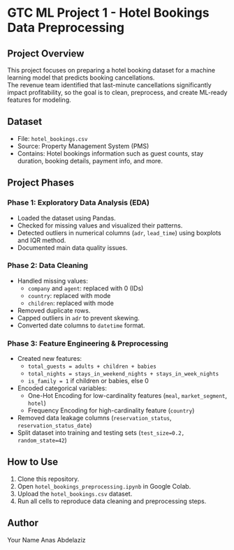 # GTC ML Project 1 - Hotel Bookings Data Preprocessing

## Project Overview
This project focuses on preparing a hotel booking dataset for a machine learning model that predicts booking cancellations.  
The revenue team identified that last-minute cancellations significantly impact profitability, so the goal is to clean, preprocess, and create ML-ready features for modeling.

## Dataset
- File: `hotel_bookings.csv`
- Source: Property Management System (PMS)
- Contains: Hotel bookings information such as guest counts, stay duration, booking details, payment info, and more.

## Project Phases

### Phase 1: Exploratory Data Analysis (EDA)
- Loaded the dataset using Pandas.
- Checked for missing values and visualized their patterns.
- Detected outliers in numerical columns (`adr`, `lead_time`) using boxplots and IQR method.
- Documented main data quality issues.

### Phase 2: Data Cleaning
- Handled missing values:
  - `company` and `agent`: replaced with 0 (IDs)
  - `country`: replaced with mode
  - `children`: replaced with mode
- Removed duplicate rows.
- Capped outliers in `adr` to prevent skewing.
- Converted date columns to `datetime` format.

### Phase 3: Feature Engineering & Preprocessing
- Created new features:
  - `total_guests = adults + children + babies`
  - `total_nights = stays_in_weekend_nights + stays_in_week_nights`
  - `is_family = 1` if children or babies, else 0
- Encoded categorical variables:
  - One-Hot Encoding for low-cardinality features (`meal`, `market_segment`, `hotel`)
  - Frequency Encoding for high-cardinality feature (`country`)
- Removed data leakage columns (`reservation_status`, `reservation_status_date`)
- Split dataset into training and testing sets (`test_size=0.2, random_state=42`)

## How to Use
1. Clone this repository.
2. Open `hotel_bookings_preprocessing.ipynb` in Google Colab.
3. Upload the `hotel_bookings.csv` dataset.
4. Run all cells to reproduce data cleaning and preprocessing steps.



## Author
Your Name
Anas Abdelaziz